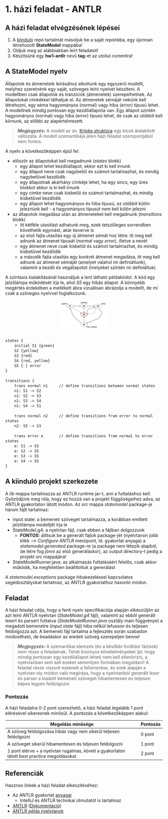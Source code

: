 # 1. házi feladat - ANTLR

## A házi feladat elvégzésének lépései

1. A [kiinduló](https://github.com/MDSDLab/mdsd-2024-antlr-hw) repó tartalmát másoljuk be a saját repónkba, egy újonnan létrehozott **StateModel** mappába!
2. Oldjuk meg az alábbiakban leírt feladatot!
3. Készítsünk egy **hw1-antlr** nevű **tag**-et az utolsó commitra!

## A StateModel nyelv

Állapotok és átmeneteik leírásához alkottunk egy egyszerű modellt, melyhez szeretnénk egy saját, szöveges leíró nyelvet készíteni. A modellben csak állapotok és tranzíciók (átmenetek) szerepelhetnek. Az állapotokat címkékkel láthatjuk el. Az átmenetek sémáját nekünk kell létrehozni, egy séma hagyományos (normal) vagy hiba (error) típusú lehet. A modellnek mindig pontosan egy kezdőállapota van. Egy állapot szintén hagyományos (normal) vagy hiba (error) típusú lehet, de csak az utóbbit kell kiírnunk, az előbbi az alapértelmezett.

> **_Megjegyzés:_** A modell az ún. [Kripke struktúra](https://en.wikipedia.org/wiki/Kripke_structure_(model_checking)) egy kicsit átalakított változata. A modell szemantikája jelen házi feladat szempontjából nem fontos.

A nyelv a következőképpen épül fel:
* először az állapotokat kell megadnunk (*states* blokk)
    * egy állapot lehet kezdőállapot, ekkor ezt ki kell írnunk
    * egy állapot neve csak nagybetűt és számot tartalmazhat, és mindig nagybetűvel kezdődik
    * egy állapotnak akárhány címkéje lehet, ha egy sincs, egy üres blokkot akkor is ki kell írnunk
    * egy címke neve csak kisbetűt és számot tartalmazhat, és mindig kisbetűvel kezdődik
    * egy állapot lehet hagyományos és hiba típusú, ez utóbbit külön jeleznünk kell - a hagyományos típusút nem kell külön jelezni
* az állapotok megadása után az átmeneteket kell megadnunk (*transitions* blokk)
    * itt kétféle utasítást adhatunk meg, ezek tetszőleges sorrendben követhetik egymást, akár keverve is
    * az első fajta utasítás egy új átmenet sémát hoz létre: itt meg kell adnunk az átmenet típusát (*normal* vagy *error*), illetve a nevét
    * egy átmenet neve csak kisbetűt és számot tartalmazhat, és mindig kisbetűvel kezdődik
    * a második fajta utasítás egy konkrét átmenet megadása, itt meg kell adnunk az átmenet sémáját (amelyet valahol mi definiáltunk), valamint a kezdő és végállapotot (melyeket szintén mi definiáltuk)

A szintaxis kialakításánál használjuk a lent látható példakódot. A kód egy jelzőlámpa működését írja le, ahol *S5* egy hibás állapot. A könnyebb megértés érdekében a mellékelt ábra vizuálisan ábrázolja a modellt, de mi csak a szöveges nyelvvel foglalkozunk.

<img src="images/state_model_example.png" width="30%" height="30%" style="display: block; margin: 0 auto"/><br>


```
states {
    initial S1 {green}
    S2 {yellow}
    S3 {red}
    S4 {red, yellow}
    S5 { } error
}

transitions {
    trans normal n1     // define transitions between normal states
    n1: S1 -> S2
    n1: S2 -> S3
    n1: S3 -> S4
    n1: S4 -> S1

    trans normal n2     // define transitions from error to normal states
    n2: S5 -> S3

    trans error e       // define transitions from normal to error states
    e: S1 -> S5
    e: S2 -> S5
    e: S3 -> S5
    e: S4 -> S5
}
```

## A kiinduló projekt szerkezete

A *lib* mappa tartalmazza az ANTLR runtime jar-t, ami a futtatáshoz kell. Győződjünk meg róla, hogy ez hozzá van a projekt függőségeihez adva, az ANTLR gyakorlaton látott módon. Az *src* mappa *statemodel* package-je három fájlt tartalmaz:
* input.state: a bemeneti szöveget tartalmazza, a korábban említett jelzőlámpa modelljét írja le
* StateModel.g4: a nyelvtan fájl, csak ebben a fájlban dolgozzunk
    * **FONTOS:** állítsuk be a generált fájlok package-jét (nyelvtanon jobb klikk --> *Configure ANTLR* menüpont, ld. gyakorlat anyaga) a *statemodel.generated* package-re (a package nem létezik alapból, de létre fog jönni az első generáláskor), az output directory-t pedig a projekt src mappájára!
* StateModelRunner.java: az alkalmazás futtatásáért felelős, csak akkor működik, ha megfelelően beállítottuk a generálást

A *statemodel.exceptions* package hibakezeléssel kapcsolatos segédosztályokat tartalmaz, az ANTLR gyakorlathoz hasonló módon.

## Feladat

A házi feladat célja, hogy a fenti nyelv specifikációja alapján elkészüljön az azt leíró ANTLR nyelvtan (*StateModel.g4* fájl), valamint az ebből generált lexert és parsert futtatva (*StateModelRunner.java* osztály main függvénye) a megadott bemenetre (*input.state* fájl) hiba nélkül lefusson és teljesen feldolgozza azt. A bemeneti fájl tartalma a fejlesztés során szabadon módosítható, de beadáskor az eredeti szöveg szerepeljen benne!

> **_Megjegyzés:_** A szemantikai elemzés (és a későbbi fordítási fázisok) nem része a feladatnak. Tehát bizonyos követelményeket (pl. hogy mindig pontosan egy kezdőállapot lehet) nem kell ellenőrizni, a nyelvtanban sem kell ezeket semmilyen formában megoldani! A feladat része viszont ezeknek a felismerése, és ezek alapján a nyelvtan oly módon való megírása, hogy a nyelvtanból generált lexer és parser a kiadott bemeneti szöveget hibamentesen és teljesen képes legyen feldolgozni.

### Pontozás

A házi feladatra 0-2 pont szerezhető, a házi feladat legalább 1 pont elérésével sikeresnek minősül. A pontozás a következőképpen alakul:

| Megoldás minősége | Pontozás |
|--------------------------------------------------------------------|----------|
| A szöveg feldolgozása hibás vagy nem sikerül teljesen feldolgozni | 0 pont  |
| A szöveget sikerül hibamentesen és teljesen feldolgozni | 1 pont  |
| 1 pont elérve + a nyelvtan rugalmas, követi a gyakorlaton látott best practice megoldásokat | 2 pont  |


## Referenciák

Hasznos linkek a házi feladat elkészítéséhez:

* Az ANTLR gyakorlat [anyagai](https://github.com/bmeaut/ModellalapuSzoftverfejlesztes/tree/master/practice/practice_02)
    * IntelliJ és ANTLR technikai útmutatót is tartalmaz
* [ANTLR](https://www.antlr.org/) ([Dokumentáció](https://github.com/antlr/antlr4/blob/master/doc/index.md))
* [ANTLR példa nyelvtanok](https://github.com/antlr/grammars-v4)